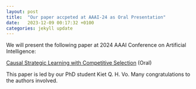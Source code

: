 ```yaml
---
layout: post
title:  "Our paper accpeted at AAAI-24 as Oral Presentation"
date:   2023-12-09 00:17:32 +0100
categories: jekyll update
---
```

We will present the following paper at 2024 AAAI Conference on Artificial Intelligence:

[Causal Strategic Learning with Competitive Selection](https://arxiv.org/pdf/2308.16262) (Oral)

This paper is led by our PhD student Kiet Q. H. Vo. Many congratulations to the authors involved.